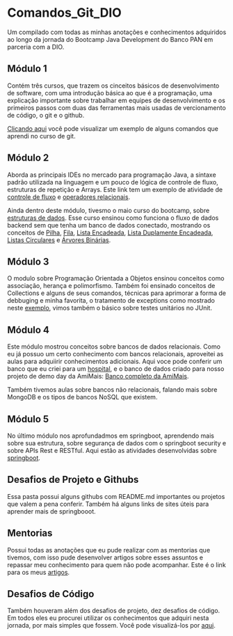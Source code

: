 # Comandos_Git_DIO
Um compilado com todas as minhas anotações e conhecimentos adquiridos ao longo da jornada do Bootcamp Java Development do Banco PAN em parceria com a DIO.

## Módulo 1
Contém três cursos, que trazem os cinceitos básicos de desenvolvimento de software, com uma introdução básica ao que é a programação, uma explicação importante sobre trabalhar em equipes de desenvolvimento e os primeiros passos com duas das ferramentas mais usadas de vercionamento de código, o git e o github.

[Clicando aqui](https://github.com/DiSouzaDev/Comandos_Git_Dio/blob/main/1-Princ%C3%ADpios%20de%20Desenvolvimento%20de%20Software/3-Introdu%C3%A7%C3%A3o%20ao%20Git%20e%20ao%20GitHub/ComandosGit.txt) você pode visualizar um exemplo de alguns comandos que aprendi no curso de git.

## Módulo 2
Aborda as principais IDEs no mercado para programação Java, a sintaxe padrão utilizada na linguagem e um pouco de lógica de controle de fluxo, estruturas de repetição e Arrays. Este link tem um exemplo de atividade de [controle de fluxo](https://github.com/DiSouzaDev/Estudo-Java-DIO/blob/main/tipos-variaveis/src/Operadores.java) e [operadores relacionais](https://github.com/DiSouzaDev/Comandos_Git_Dio/blob/main/2-Conhecendo%20a%20Linguagem%20de%20Programa%C3%A7%C3%A3o%20Java/3-LogicaControleFluxo/Operadores%20Relacionais%20e%20L%C3%B3gicos.txt).

Ainda dentro deste módulo, tivesmo o maio curso do bootcamp, sobre [estruturas de dados](https://github.com/DiSouzaDev/Comandos_Git_Dio/blob/main/2-Conhecendo%20a%20Linguagem%20de%20Programa%C3%A7%C3%A3o%20Java/5-EstruturaDeDadosJava/estruturas.txt). Esse curso ensinou como funciona o fluxo de dados backend sem que tenha um banco de dados conectado, mostrando os conceitos de [Pilha](https://github.com/DiSouzaDev/Estudo-Java-DIO/tree/main/ExemplosAula/EstruturaDeDados/pilha/untitled/src/main/java/com/pilhaEstudo), [Fila](https://github.com/DiSouzaDev/Estudo-Java-DIO/tree/main/ExemplosAula/EstruturaDeDados/fila/untitled/src/main/java/com/filaExemplo), [Lista Encadeada](https://github.com/DiSouzaDev/Estudo-Java-DIO/tree/main/ExemplosAula/EstruturaDeDados/ListaEncadeada/untitled/src/main/java/com/listaEncadeada), [Lista Duplamente Encadeada](https://github.com/DiSouzaDev/Estudo-Java-DIO/tree/main/ExemplosAula/EstruturaDeDados/ListaDuplamenteEncadeada/untitled/src/main/java/com/ListaDuplamenteEncadeada), [Listas Circulares](https://github.com/DiSouzaDev/Estudo-Java-DIO/tree/main/ExemplosAula/EstruturaDeDados/ListaCircular/untitled/src/main/java/com/listaCircular) e [Árvores Binárias](https://github.com/DiSouzaDev/Estudo-Java-DIO/tree/main/ExemplosAula/EstruturaDeDados/ArvoreBinaria/untitled/src/main/java/com/arvoreBinaria).

## Módulo 3
O modulo sobre Programação Orientada a Objetos ensinou conceitos como associação, herança e polimorfismo. Também foi ensinado conceitos de Collections e alguns de seus comandos, técnicas para aprimorar a forma de debbuging e minha favorita, o tratamento de exceptions como mostrado neste [exemplo](https://github.com/DiSouzaDev/Desafios_De_Codigo_Java/blob/main/DesafiosDeCodigo2/Intermediarios/src/main/java/org/example/Triangulo.java), vimos também o básico sobre testes unitários no JUnit.

## Módulo 4
Este módulo mostrou conceitos sobre bancos de dados relacionais. Como eu já possuo um certo conhecimento com bancos relacionais, aproveitei as aulas para adquiirir conhecimentos adicionais. Aqui voce pode conferir um banco que eu criei para um [hospital](https://github.com/DiSouzaDev/modelagem_hospital/blob/main/Hospital_Fundamental.sql), e o banco de dados criado para nosso projeto de demo day da AmiMais: [Banco completo da AmiMais](https://github.com/DiSouzaDev/AmiMais_plataforma/tree/main/Banco%20de%20Dados%20Completo).

Também tivemos aulas sobre bancos não relacionais, falando mais sobre MongoDB e os tipos de bancos NoSQL que existem.

## Módulo 5
No último módulo nos aprofundadmos em springboot, aprendendo mais sobre sua estrutura, sobre segurança de dados com o springboot security e sobre APIs Rest e RESTful. Aqui estão as atividades desenvolvidas sobre [springboot](https://github.com/DiSouzaDev/Estudo-Java-DIO/tree/main/ExemplosAula/Spring%20Boot).

## Desafios de Projeto e Githubs
Essa pasta possui alguns githubs com README.md importantes ou projetos que valem a pena conferir. Também há alguns links de sites úteis para aprender mais de springbooot.

## Mentorias
Possui todas as anotações que eu pude realizar com as mentorias que tivemos, com isso pude desenvolver artigos sobre esses assuntos e repassar meu conhecimento para quem não pode acompanhar. Este é o link para os meus [artigos](https://web.dio.me/users/diogosouzabarbosa?tab=articles&page=1).

## Desafios de Código
Também houveram além dos desafios de projeto, dez desafios de código. Em todos eles eu procurei utilizar os conhecimentos que adquiri nesta jornada, por mais simples que fossem. Você pode visualizá-los por [aqui](https://github.com/DiSouzaDev/Desafios_De_Codigo_Java).

